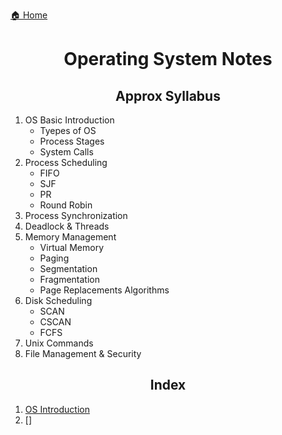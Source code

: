 [🏠 Home](../../README.md)

<h1 style="text-align: center">Operating System Notes</h1>

<h2 style="text-align: center">Approx Syllabus</h2>

1. OS Basic Introduction
   - Tyepes of OS
   - Process Stages
   - System Calls
2. Process Scheduling
   - FIFO
   - SJF
   - PR
   - Round Robin
3. Process Synchronization
4. Deadlock & Threads
5. Memory Management
   - Virtual Memory
   - Paging
   - Segmentation
   - Fragmentation
   - Page Replacements Algorithms
6. Disk Scheduling
	 - SCAN
	 - CSCAN
	 - FCFS 
7. Unix Commands
8. File Management & Security

<h2 style="text-align: center">Index</h2>

1. [OS Introduction](./notes/1.%20OS%20Introduction.md)
2. []